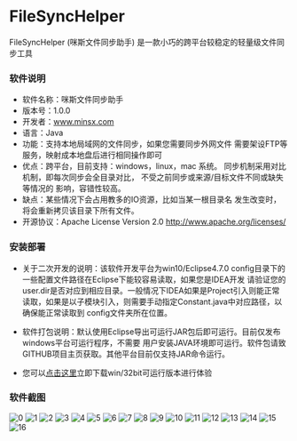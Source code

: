 # FileSyncHelper
FileSyncHelper (咪斯文件同步助手) 是一款小巧的跨平台较稳定的轻量级文件同步工具

### 软件说明
- 软件名称：咪斯文件同步助手
- 版本号：1.0.0
- 开发者：www.minsx.com
- 语言：Java
- 功能：支持本地局域网的文件同步，如果您需要同步外网文件
          需要架设FTP等服务，映射成本地盘后进行相同操作即可
- 优点：跨平台，目前支持：windows，linux，mac 系统。
		  同步机制采用对比机制，即每次同步会全目录对比，
		  不受之前同步或来源/目标文件不同或缺失等情况的
		  影响，容错性较高。
- 缺点：某些情况下会占用教多的IO资源，比如当某一根目录名
		  发生改变时，将会重新拷贝该目录下所有文件。
- 开源协议：Apache License Version 2.0 
				http://www.apache.org/licenses/
        
### 安装部署
- 关于二次开发的说明：该软件开发平台为win10/Eclipse4.7.0
					config目录下的一些配置文件路径在Eclipse下能较容易读取，如果您是IDEA开发
					请验证您的user.dir是否对应到相应目录。一般情况下IDEA如果是Project引入则能正常
					读取，如果是以子模块引入，则需要手动指定Constant.java中对应路径，以确保能正常读取到
					config文件夹所在位置。
					
- 软件打包说明：默认使用Eclipse导出可运行JAR包后即可运行。目前仅发布windows平台可运行程序，不需要
					用户安装JAVA环境即可运行。软件包请致GITHUB项目主页获取。其他平台目前仅支持JAR命令运行。
					
- 您可以[点击这里](https://github.com/goodsave/minsx-file-sync-helper/blob/master/runable-software/%E5%92%AA%E6%96%AF%E6%96%87%E4%BB%B6%E5%90%8C%E6%AD%A5%E5%8A%A9%E6%89%8B-win32-64.zip)立即下载win/32bit可运行版本进行体验		
					
					
### 软件截图

![0](https://raw.githubusercontent.com/goodsave/FileSyncHelper/master/screenshot/0.png "0")
![1](https://raw.githubusercontent.com/goodsave/FileSyncHelper/master/screenshot/1.png "1")
![2](https://raw.githubusercontent.com/goodsave/FileSyncHelper/master/screenshot/2.png "2")
![3](https://raw.githubusercontent.com/goodsave/FileSyncHelper/master/screenshot/3.png "3")
![4](https://raw.githubusercontent.com/goodsave/FileSyncHelper/master/screenshot/4.png "4")
![5](https://raw.githubusercontent.com/goodsave/FileSyncHelper/master/screenshot/5.png "5")
![6](https://raw.githubusercontent.com/goodsave/FileSyncHelper/master/screenshot/6.png "6")
![7](https://raw.githubusercontent.com/goodsave/FileSyncHelper/master/screenshot/7.png "7")
![8](https://raw.githubusercontent.com/goodsave/FileSyncHelper/master/screenshot/8.png "8")
![9](https://raw.githubusercontent.com/goodsave/FileSyncHelper/master/screenshot/9.png "9")
![10](https://raw.githubusercontent.com/goodsave/FileSyncHelper/master/screenshot/10.png "10")
![11](https://raw.githubusercontent.com/goodsave/FileSyncHelper/master/screenshot/11.png "11")
![12](https://raw.githubusercontent.com/goodsave/FileSyncHelper/master/screenshot/12.png "12")
![13](https://raw.githubusercontent.com/goodsave/FileSyncHelper/master/screenshot/13.png "13")
![14](https://raw.githubusercontent.com/goodsave/FileSyncHelper/master/screenshot/14.png "14")
![15](https://raw.githubusercontent.com/goodsave/FileSyncHelper/master/screenshot/15.png "15")
![16](https://raw.githubusercontent.com/goodsave/FileSyncHelper/master/screenshot/16.png "16")
